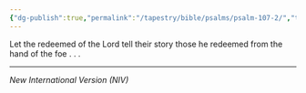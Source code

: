 ```yaml
---
{"dg-publish":true,"permalink":"/tapestry/bible/psalms/psalm-107-2/","title":"Psalm 107:2","hide":true,"tags":["bible-verse","bible-verse"],"dgHomeLink":true,"dgShowLocalGraph":true,"dgEnableSearch":true}
---
```


Let the redeemed of the Lord tell their story those he redeemed from the hand of the foe . . . 

---
*New International Version (NIV)*